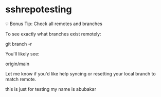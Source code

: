 # sshrepotesting
💡 Bonus Tip: Check all remotes and branches

To see exactly what branches exist remotely:

git branch -r

You'll likely see:

origin/main

Let me know if you'd like help syncing or resetting your local branch to match remote.

this is just for testing
my name is abubakar
